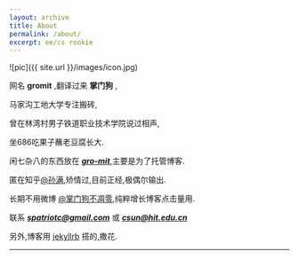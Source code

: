 ```yaml
---
layout: archive
title: About
permalink: /about/
excerpt: ee/cs rookie
---
```


![pic]({{ site.url }}/images/icon.jpg)

网名 **gromit** ,翻译过来 **掌门狗** ,

马家沟工地大学专注搬砖,

曾在林湾村男子铁道职业技术学院说过相声,

坐686吃果子蘸老豆腐长大.

闲七杂八的东西放在 ***[gro-mit](https://github.com/gro-mit)***,主要是为了托管博客.

匿在知乎[@孙满](https://www.zhihu.com/people/gro_mit),矫情过,目前正经,极偶尔输出.

长期不用微博 [@掌门狗不凋零](http://weibo.com/1583170297),纯粹增长博客点击量用.

联系 ***[spatriotc@gmail.com](mailto:spatriotc@gmail.com)*** 或 ***[csun@hit.edu.cn](mailto:csun@hit.edu.cn)***

另外,博客用 [jekyllrb](http://jekyllrb.com/) 搭的,撒花.

---
